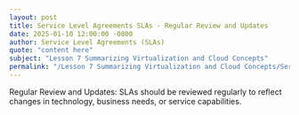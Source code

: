 ```yaml
---
layout: post
title: Service Level Agreements SLAs - Regular Review and Updates
date: 2025-01-10 12:00:00 -0000
author: Service Level Agreements (SLAs)
quote: "content here"
subject: "Lesson 7 Summarizing Virtualization and Cloud Concepts"
permalink: "/Lesson 7 Summarizing Virtualization and Cloud Concepts/Service Level Agreements (SLAs)/Service Level Agreements SLAs - Regular Review and Updates"
---
```


Regular Review and Updates: SLAs should be reviewed regularly to reflect changes in technology, business needs, or service capabilities.
